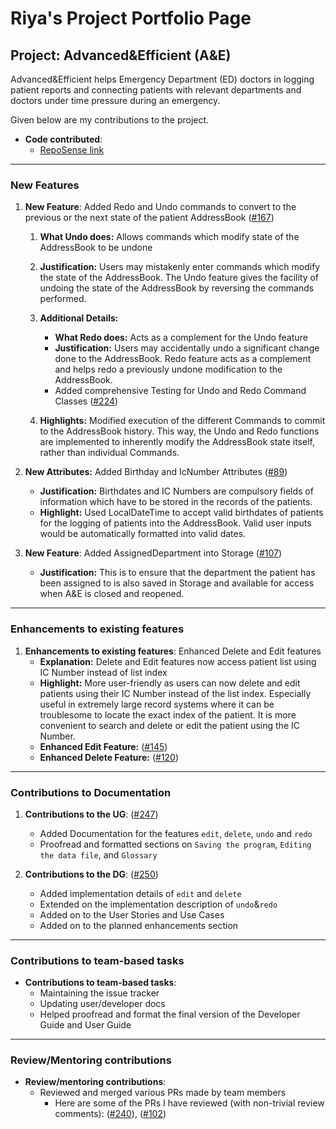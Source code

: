 # Riya's Project Portfolio Page

## Project: Advanced&Efficient (A&E)

Advanced&Efficient helps Emergency Department (ED) doctors in logging patient reports and connecting patients with
relevant departments and doctors under time pressure during an emergency.

Given below are my contributions to the project.

* **Code contributed**:
    * [RepoSense link](https://nus-cs2103-ay2324s1.github.io/tp-dashboard/?search=riyamehta2211&breakdown=true)


-------

### New Features

1. **New Feature**: Added Redo and Undo commands to convert to 
    the previous or the next state of the patient AddressBook
    ([#167](https://github.com/AY2324S1-CS2103T-T14-2/tp/pull/167))

   1. **What Undo does:** Allows commands which modify state of the AddressBook to be undone
   
   2. **Justification:** Users may mistakenly enter commands which modify the state of the AddressBook. 
   The Undo feature gives the facility of undoing the state of the AddressBook 
   by reversing the commands performed.
   
   3. **Additional Details:**
      * **What Redo does:** Acts as a complement for the Undo feature
      * **Justification:** Users may accidentally undo a significant change done to 
      the AddressBook. Redo feature acts as a complement and helps redo a previously 
      undone modification to the AddressBook. 
      * Added comprehensive Testing for Undo and Redo Command Classes
      ([#224](https://github.com/AY2324S1-CS2103T-T14-2/tp/pull/224))

   4. **Highlights:** Modified execution of the different Commands to commit 
   to the AddressBook history. This way, the Undo and Redo functions
   are implemented to inherently modify the AddressBook state itself,
   rather than individual Commands.

2. **New Attributes:** Added Birthday and IcNumber Attributes
   ([#89](https://github.com/AY2324S1-CS2103T-T14-2/tp/pull/89))
   * **Justification:** Birthdates and IC Numbers are compulsory fields of information 
   which have to be stored in the records of the patients.
   * **Highlight:** Used LocalDateTime to accept valid birthdates of patients for the logging of 
    patients into the AddressBook. Valid user inputs would be automatically formatted into valid dates.

3. **New Feature**: Added AssignedDepartment into Storage
   ([#107](https://github.com/AY2324S1-CS2103T-T14-2/tp/pull/107))
   * **Justification:** This is to ensure that the department the patient has been assigned to is also saved
   in Storage and available for access when A&E is closed and reopened.
   

-------

### Enhancements to existing features

1. **Enhancements to existing features**: Enhanced Delete and Edit features
   * **Explanation:** Delete and Edit features now access patient list using IC Number instead of list index
   * **Highlight:** More user-friendly as users can now delete and edit patients using their
   IC Number instead of the list index. Especially useful in extremely large record systems 
   where it can be troublesome to locate the exact index of the patient. It is more convenient to search 
   and delete or edit the patient using the IC Number.
   * **Enhanced Edit Feature:** ([#145](https://github.com/AY2324S1-CS2103T-T14-2/tp/pull/145))
   * **Enhanced Delete Feature:** ([#120](https://github.com/AY2324S1-CS2103T-T14-2/tp/pull/120))


-------

### Contributions to Documentation
1. **Contributions to the UG**: ([#247](https://github.com/AY2324S1-CS2103T-T14-2/tp/pull/247))
   + Added Documentation for the features `edit`, `delete`, `undo` and `redo`
   + Proofread and formatted sections on `Saving the program`, `Editing the data file`, and `Glossary`

2. **Contributions to the DG**: ([#250](https://github.com/AY2324S1-CS2103T-T14-2/tp/pull/250))
   + Added implementation details of `edit` and `delete`
   + Extended on the implementation description of `undo`&`redo`
   + Added on to the User Stories and Use Cases
   + Added on to the planned enhancements section


-------

### Contributions to team-based tasks

* **Contributions to team-based tasks**:
    * Maintaining the issue tracker
    * Updating user/developer docs
    * Helped proofread and format the final version of the Developer Guide and User Guide


-------

### Review/Mentoring contributions

* **Review/mentoring contributions**:
  * Reviewed and merged various PRs made by team members
    * Here are some of the PRs I have reviewed (with non-trivial review comments):
      ([#240](https://github.com/AY2324S1-CS2103T-T14-2/tp/pull/240)),
      ([#102](https://github.com/AY2324S1-CS2103T-T14-2/tp/pull/102))
